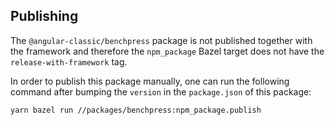 ## Publishing

The `@angular-classic/benchpress` package is not published together with the framework and therefore
the `npm_package` Bazel target does not have the `release-with-framework` tag.

In order to publish this package manually, one can run the following command after bumping
the `version` in the `package.json` of this package:

```
yarn bazel run //packages/benchpress:npm_package.publish
```